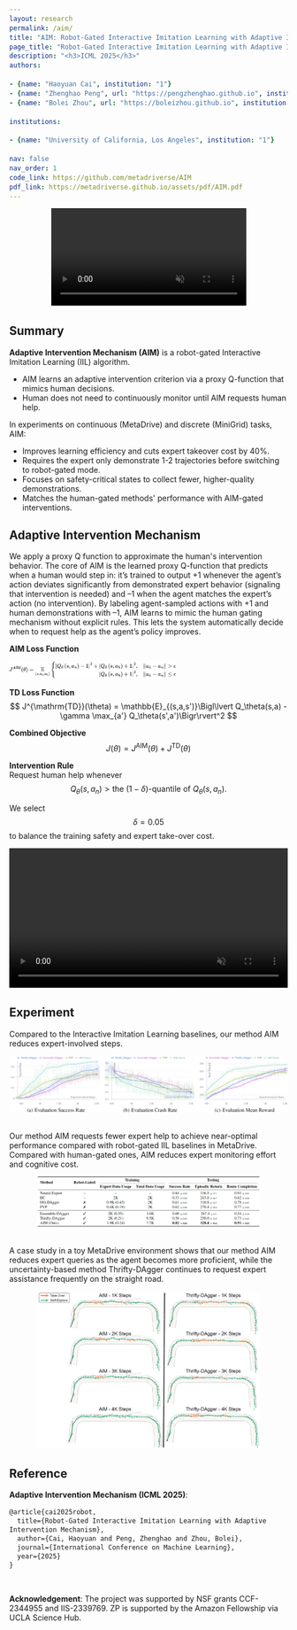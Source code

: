 ```yaml
---
layout: research
permalink: /aim/
title: "AIM: Robot-Gated Interactive Imitation Learning with Adaptive Intervention Mechanism"
page_title: "Robot-Gated Interactive Imitation Learning with Adaptive Intervention Mechanism"
description: "<h3>ICML 2025</h3>"
authors:

- {name: "Haoyuan Cai", institution: "1"}
- {name: "Zhenghao Peng", url: "https://pengzhenghao.github.io", institution: "1"}
- {name: "Bolei Zhou", url: "https://boleizhou.github.io", institution: "1"}

institutions:

- {name: "University of California, Los Angeles", institution: "1"}

nav: false
nav_order: 1
code_link: https://github.com/metadriverse/AIM
pdf_link: https://metadriverse.github.io/assets/pdf/AIM.pdf
---
```

<div  style="text-align: center;">
    <video width="100%" max-width="800px" loop autoplay muted playsinline src="../assets/img/aim/AIM-Train.mp4" style="width: 70%; max-width: 800px; height: auto; display: inline-block;">
    </video>
</div>

<!-- <div style="text-align: center;">
    <video loop autoplay muted playsinline src="../assets/img/aim/AIM-Train.mp4" style="width: 70%; max-width: 800px; height: auto; display: inline-block;">
    </video>
</div> -->

<!--research-section-splitter-->

## Summary

**Adaptive Intervention Mechanism (AIM)** is a robot-gated Interactive Imitation Learning (IIL) algorithm.
 
* AIM learns an adaptive intervention criterion via a proxy Q-function that mimics human decisions.
* Human does not need to continuously monitor until AIM requests human help.

In experiments on continuous (MetaDrive) and discrete (MiniGrid) tasks, AIM:

* Improves learning efficiency and cuts expert takeover cost by 40%.  
* Requires the expert only demonstrate 1-2 trajectories before switching to robot-gated mode.  
* Focuses on safety-critical states to collect fewer, higher-quality demonstrations.  
* Matches the human-gated methods' performance with AIM-gated interventions.

<!--research-section-splitter-->

## Adaptive Intervention Mechanism

We apply a proxy Q function to approximate the human's intervention behavior. The core of AIM is the learned proxy Q-function that predicts when a human would step in: it’s trained to output +1 whenever the agent’s action deviates significantly from demonstrated expert behavior (signaling that intervention is needed) and –1 when the agent matches the expert’s action (no intervention). By labeling agent-sampled actions with +1 and human demonstrations with –1, AIM learns to mimic the human gating mechanism without explicit rules. This lets the system automatically decide when to request help as the agent’s policy improves.

**AIM Loss Function**  
<div class="img-container" style="width: 60%;">
    <img src="../assets/img/aim/aim-loss.png" class="my-image" alt="Image" />
</div>

**TD Loss Function**  
$$
J^{\mathrm{TD}}(\theta) = \mathbb{E}_{(s,a,s')}\Bigl\lvert
Q_\theta(s,a) - \gamma \max_{a'} Q_\theta(s',a')\Bigr\rvert^2
$$

**Combined Objective**  
$$
J(\theta) = J^{\mathrm{AIM}}(\theta) + J^{\mathrm{TD}}(\theta)
$$

**Intervention Rule**  
Request human help whenever  
$$
Q_\theta(s,a_n) > \text{the }(1-\delta)\text{-quantile of }Q_\theta(s,a_n).
$$

We select $$\delta=0.05$$ to balance the training safety and expert take-over cost.

<div  style="text-align: center;">
    <video width="100%" max-width="800px" loop autoplay muted playsinline src="../assets/img/aim/delta.mp4" style="width: 100%; max-width: 800px; height: auto; display: inline-block;">
    </video>
</div>

<!--research-section-splitter-->

## Experiment
Compared to the Interactive Imitation Learning baselines, our method AIM reduces expert-involved steps.

<div class="img-container">
    <img src="../assets/img/aim/aim-exp.png" class="my-image" alt="Image" />
</div>
<br/>

Our method AIM requests fewer expert help to achieve near-optimal performance compared with robot-gated IIL baselines in MetaDrive. Compared with human-gated ones, AIM reduces expert monitoring effort and cognitive cost.

<div class="img-container" style="width: 80%; margin: 0 auto;">
    <img src="../assets/img/aim/main-exp.png" class="my-image" alt="Image" />
</div>

<br/>

A case study in a toy MetaDrive environment shows that our method AIM reduces expert queries as the agent becomes more proficient, while the uncertainty-based method Thrifty-DAgger continues to request expert assistance frequently on the straight road.

<div class="img-container" style="width: 80%; margin: 0 auto;">
    <img src="../assets/img/aim/case-study.png" class="my-image" alt="Image" />
</div>
<!--research-section-splitter-->



## Reference

**Adaptive Intervention Mechanism (ICML 2025)**:
```plain
@article{cai2025robot,
  title={Robot-Gated Interactive Imitation Learning with Adaptive Intervention Mechanism},
  author={Cai, Haoyuan and Peng, Zhenghao and Zhou, Bolei},
  journal={International Conference on Machine Learning},
  year={2025}
}   
```

<br>

**Acknowledgement**: The project was supported by NSF grants CCF-2344955 and IIS-2339769. ZP is supported by the Amazon Fellowship via UCLA Science Hub.